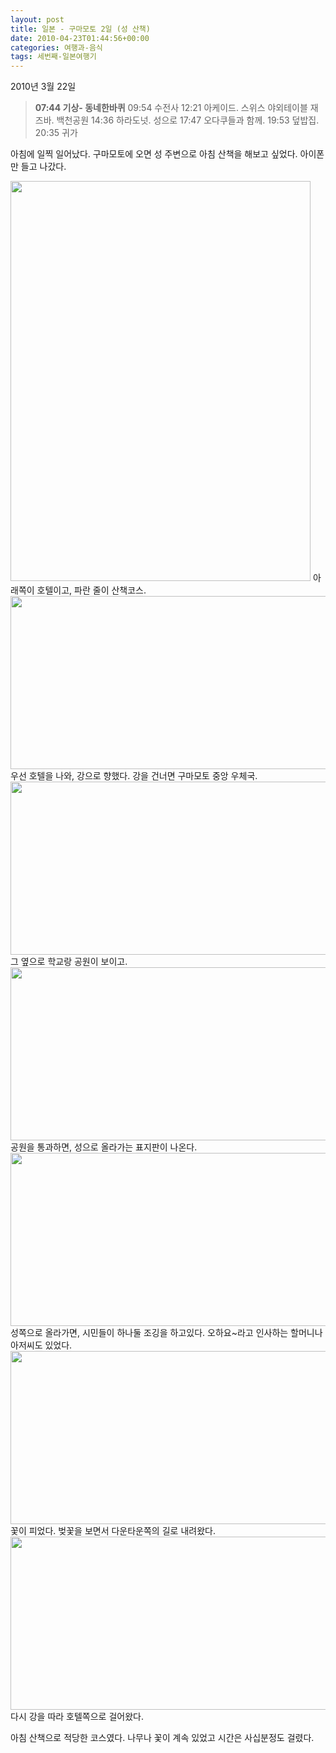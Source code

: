 ```yaml
---
layout: post
title: 일본 - 구마모토 2일 (성 산책)
date: 2010-04-23T01:44:56+00:00
categories: 여행과-음식
tags: 세번째-일본여행기
---
```

2010년 3월 22일

<blockquote><strong>07:44 기상- 동네한바퀴</strong>
09:54 수전사
12:21 아케이드. 스위스 야외테이블
재즈바. 백천공원
14:36 하라도넛. 성으로
17:47 오다쿠들과 함께.
19:53 덮밥집.
20:35 귀가</blockquote>

아침에 일찍 일어났다. 구마모토에 오면 성 주변으로 아침 산책을 해보고 싶었다. 아이폰만 들고 나갔다.

<img class="aligncenter" src="http://jinto.pe.kr/wp-content/uploads/1/cfile1.uf.143C1D174BD09C302C5D1D.jpg" alt="" width="480" height="640" />
아래쪽이 호텔이고, 파란 줄이 산책코스.

<img class="aligncenter" src="http://jinto.pe.kr/wp-content/uploads/1/cfile1.uf.200D77164BD09BDC111449.jpg" alt="" width="640" height="277" />
우선 호텔을 나와, 강으로 향했다. 강을 건너면 구마모토 중앙 우체국.

<img class="aligncenter" src="http://jinto.pe.kr/wp-content/uploads/1/cfile10.uf.110D77164BD09BDC125940.jpg" alt="" width="640" height="277" />
그 옆으로 학교랑 공원이 보이고.

<img class="aligncenter" src="http://jinto.pe.kr/wp-content/uploads/1/cfile2.uf.130D77164BD09BDD136C64.jpg" alt="" width="640" height="277" />
공원을 통과하면, 성으로 올라가는 표지판이 나온다.

<img class="aligncenter" src="http://jinto.pe.kr/wp-content/uploads/1/cfile29.uf.140D77164BD09BDD14E54E.jpg" alt="" width="640" height="277" />
성쪽으로 올라가면, 시민들이 하나둘 조깅을 하고있다. 오하요~라고 인사하는 할머니나 아저씨도 있었다.

<img class="aligncenter" src="http://jinto.pe.kr/wp-content/uploads/1/cfile4.uf.160D77164BD09BDE150225.jpg" alt="" width="640" height="277" />
꽃이 피었다. 벚꽃을 보면서 다운타운쪽의 길로 내려왔다.

<img class="aligncenter" src="http://jinto.pe.kr/wp-content/uploads/1/cfile5.uf.170D77164BD09BDE1690BF.jpg" alt="" width="640" height="277" />
다시 강을 따라 호텔쪽으로 걸어왔다.

아침 산책으로 적당한 코스였다. 나무나 꽃이 계속 있었고 시간은 사십분정도 걸렸다.
